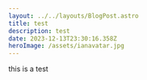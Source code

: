 ```yaml
---
layout: ../../layouts/BlogPost.astro
title: test
description: test
date: 2023-12-13T23:30:16.358Z
heroImage: /assets/ianavatar.jpg
---
```

this is a test